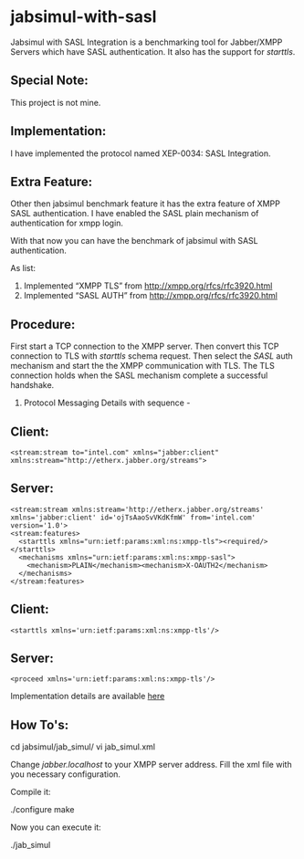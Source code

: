 jabsimul-with-sasl
==================

Jabsimul with SASL Integration is a benchmarking tool for Jabber/XMPP Servers which have SASL authentication.
It also has the support for *starttls*.

Special Note:
-------------

This project is not mine. 

Implementation:
---------------

I have implemented the protocol named XEP-0034: SASL Integration.

Extra Feature:
--------------

Other then jabsimul benchmark feature it has the extra feature of XMPP SASL authentication. I have enabled the SASL plain mechanism of authentication for xmpp login.

With that now you can have the benchmark of jabsimul with SASL authentication.



As list:

1. Implemented “XMPP TLS” from http://xmpp.org/rfcs/rfc3920.html
2. Implemented “SASL AUTH” from  http://xmpp.org/rfcs/rfc3920.html


Procedure:
----------

First start a TCP connection to the XMPP server. Then convert this TCP connection to TLS with *starttls* schema request.
Then select the *SASL* auth mechanism and start the the XMPP communication with TLS. The TLS connection holds when the SASL mechanism complete a successful handshake.


1. Protocol Messaging Details with sequence -


Client:
-------
```
<stream:stream to="intel.com" xmlns="jabber:client" xmlns:stream="http://etherx.jabber.org/streams">
```
Server:
-------
```
<stream:stream xmlns:stream='http://etherx.jabber.org/streams' xmlns='jabber:client' id='ojTsAaoSvVKdKfmW' from='intel.com'  version='1.0'>
<stream:features>
  <starttls xmlns="urn:ietf:params:xml:ns:xmpp-tls"><required/></starttls>
  <mechanisms xmlns="urn:ietf:params:xml:ns:xmpp-sasl">
    <mechanism>PLAIN</mechanism><mechanism>X-OAUTH2</mechanism>
  </mechanisms>
</stream:features>
```
Client:
-------
```
<starttls xmlns='urn:ietf:params:xml:ns:xmpp-tls'/>
```
Server:
-------
```
<proceed xmlns='urn:ietf:params:xml:ns:xmpp-tls'/>
```

Implementation details are available [here](https://developers.google.com/cloud-print/docs/rawxmpp)

How To's:
--------

cd jabsimul/jab_simul/
vi jab_simul.xml

Change *<server>jabber.localhost</server>* to your XMPP server address. Fill the xml file with you necessary configuration.

Compile it:

./configure
make


Now you can execute it:

./jab_simul
